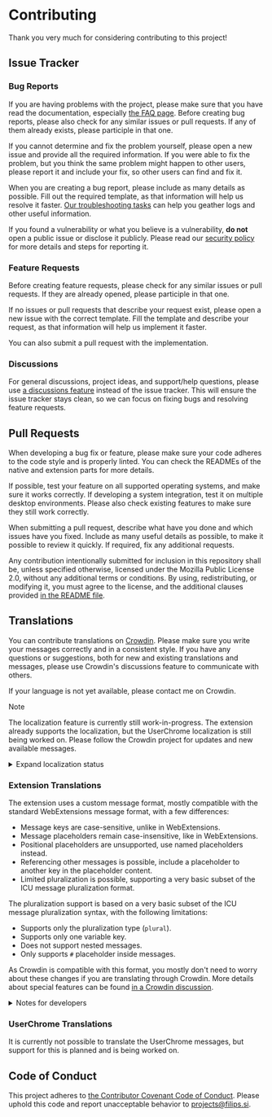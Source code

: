 # Contributing

Thank you very much for considering contributing to this project!

## Issue Tracker

### Bug Reports

If you are having problems with the project, please make sure that you have
read the documentation, especially [the FAQ page](https://pwasforfirefox.filips.si/help/faq/).
Before creating bug reports, please also check for any similar issues or pull
requests. If any of them already exists, please participle in that one.

If you cannot determine and fix the problem yourself, please open a new issue
and provide all the required information. If you were able to fix the problem, but
you think the same problem might happen to other users, please report it and
include your fix, so other users can find and fix it.

When you are creating a bug report, please include as many details as possible.
Fill out the required template, as that information will help us resolve it faster.
[Our troubleshooting tasks](https://pwasforfirefox.filips.si/help/troubleshooting/)
can help you geather logs and other useful information.

If you found a vulnerability or what you believe is a vulnerability, **do not**
open a public issue or disclose it publicly. Please read our [security policy](SECURITY.md)
for more details and steps for reporting it.

### Feature Requests

Before creating feature requests, please check for any similar issues or
pull requests. If they are already opened, please participle in that one.

If no issues or pull requests that describe your request exist, please
open a new issue with the correct template. Fill the template and describe
your request, as that information will help us implement it faster.

You can also submit a pull request with the implementation.

### Discussions

For general discussions, project ideas, and support/help questions, please use
[a discussions feature](https://github.com/filips123/PWAsForFirefox/discussions)
instead of the issue tracker. This will ensure the issue tracker stays clean,
so we can focus on fixing bugs and resolving feature requests.

## Pull Requests

When developing a bug fix or feature, please make sure your code adheres to
the code style and is properly linted. You can check the READMEs of the native
and extension parts for more details.

If possible, test your feature on all supported operating systems, and make
sure it works correctly. If developing a system integration, test it on multiple
desktop environments. Please also check existing features to make sure they
still work correctly.

When submitting a pull request, describe what have you done and which issues
have you fixed. Include as many useful details as possible, to make it possible
to review it quickly. If required, fix any additional requests.

Any contribution intentionally submitted for inclusion in this repository
shall be, unless specified otherwise, licensed under the Mozilla Public
License 2.0, without any additional terms or conditions. By using,
redistributing, or modifying it, you must agree to the license,
and the additional clauses provided [in the README file](../README.md#License).

## Translations

You can contribute translations on [Crowdin](https://crowdin.com/project/firefoxpwa).
Please make sure you write your messages correctly and in a consistent style. If
you have any questions or suggestions, both for new and existing translations and
messages, please use Crowdin's discussions feature to communicate with others.

If your language is not yet available, please contact me on Crowdin.

> [!NOTE]
> The localization feature is currently still work-in-progress. The extension
> already supports the localization, but the UserChrome localization is still
> being worked on. Please follow the Crowdin project for updates and new
> available messages.

<details>
  <summary>Expand localization status</summary>

[![Localization status](https://badges.awesome-crowdin.com/translation-13220281-466834.png)](https://crowdin.com/project/firefoxpwa)
</details>

### Extension Translations

The extension uses a custom message format, mostly compatible with the standard
WebExtensions message format, with a few differences:

* Message keys are case-sensitive, unlike in WebExtensions.
* Message placeholders remain case-insensitive, like in WebExtensions.
* Positional placeholders are unsupported, use named placeholders instead.
* Referencing other messages is possible, include a placeholder to another key in the placeholder content.
* Limited pluralization is possible, supporting a very basic subset of the ICU message pluralization format.

The pluralization support is based on a very basic subset of the ICU message
pluralization syntax, with the following limitations:

* Supports only the pluralization type (`plural`).
* Supports only one variable key.
* Does not support nested messages.
* Only supports `#` placeholder inside messages.

As Crowdin is compatible with this format, you mostly don't need to worry about
these changes if you are translating through Crowdin. More details about special
features can be found [in a Crowdin discussion](https://crowdin.com/project/firefoxpwa/discussions/2).

<details>
  <summary>Notes for developers</summary>

The localization messages are stored in a WebExtensions-compatible format.
When creating a new message, please make sure that it follows the same
message ID style as other messages and contains an appropriate description.

When creating an HTML element that needs to be translated, add a `data-i18n`
attribute with its content set to the message ID. If you need to translate
specific attributes, you can set `data-i18n-ATTRIBUTE-NAME` to the message
ID. Even if the element only uses attribute translations, it still needs
a `data-i18n` attribute, but it can be empty.

For accessing translated messages through JS, the `getMessage` function
from the `i18n` file can be used.

For accessing messages from the background script, use the standard
`browser.i18n.getMessage` function instead. In this case, make sure
to add the uses message IDs to the `messages` list in `package.json`.
</details>

### UserChrome Translations

It is currently not possible to translate the UserChrome messages, but support
for this is planned and is being worked on.

## Code of Conduct

This project adheres to [the Contributor Covenant Code of Conduct](https://www.contributor-covenant.org/version/2/0/code_of_conduct/).
Please uphold this code and report unacceptable behavior to [projects@filips.si](mailto:projects@filips.si).
